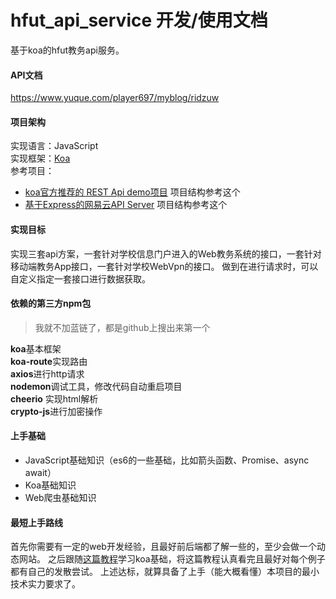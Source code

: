 
# hfut_api_service 开发/使用文档

基于koa的hfut教务api服务。

#### API文档
https://www.yuque.com/player697/myblog/ridzuw


#### 项目架构
实现语言：JavaScript <br>
实现框架：[Koa](https://koa.bootcss.com/) <br>
参考项目： <br>

- [koa官方推荐的 REST Api demo项目](https://github.com/hemanth/koa-rest)   项目结构参考这个
- [基于Express的网易云API Server](https://github.com/Binaryify/NeteaseCloudMusicApi)   项目结构参考这个



#### 实现目标
实现三套api方案，一套针对学校信息门户进入的Web教务系统的接口，一套针对移动端教务App接口，一套针对学校WebVpn的接口。
做到在进行请求时，可以自定义指定一套接口进行数据获取。



#### 依赖的第三方npm包
> 我就不加蓝链了，都是github上搜出来第一个

**koa**基本框架 <br>
**koa-route**实现路由 <br>
**axios**进行http请求 <br>
**nodemon**调试工具，修改代码自动重启项目 <br>
**cheerio**  实现html解析 <br>
**crypto-js**进行加密操作 <br>


#### 上手基础

- JavaScript基础知识（es6的一些基础，比如箭头函数、Promise、async await）
- Koa基础知识
- Web爬虫基础知识


#### 最短上手路线
首先你需要有一定的web开发经验，且最好前后端都了解一些的，至少会做一个动态网站。
之后跟随[这篇教程](http://www.ruanyifeng.com/blog/2017/08/koa.html?bsh_bid=1983230339)学习koa基础，将这篇教程认真看完且最好对每个例子都有自己的发散尝试。
上述达标，就算具备了上手（能大概看懂）本项目的最小技术实力要求了。


